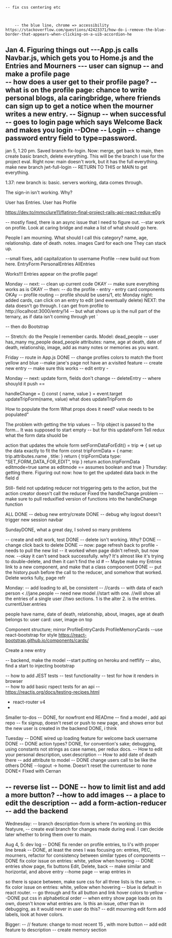 

 

	-- fix css centering etc  



		-- the blue line, chrome => accessibility https://stackoverflow.com/questions/42423371/how-do-i-remove-the-blue-border-that-appears-when-clicking-on-a-uib-accordion-he



Jan 4. Figuring things out
---App.js calls Navbar.js, which gets you to Home.js and the Entries and Mourners
--- user can signup -- and make a profile page  
		-- how does a user get to their profile page? 
		-- what is on the profile page: chance to write personal blogs, ala caringbridge, where friends can sign up to get a notice when the mourner writes a new entry. 
-- Signup -- when successful -- goes to login page which says Welcome Back and makes you login
--DOne -- Login -- change password entry field to type=password. 
--

jan 5, 1.20 pm. Saved branch fix-login. Now: merge, get back to main, then create basic branch, delete everything. This will be the branch I use for the project eval. 
Right now: main doesn't work, but it has the full everything. 
make new branch jwt-full-login -- RETURN TO THIS or MAIN to get everything. 

1.37: new branch is: basic. servers working, data comes through. 

The sign-in isn't working. Why?

User has Entries. User has Profile 


https://dev.to/mmcclure11/flatiron-final-project-rails-api-react-redux-e0g

 
-- mostly fixed, there is an async issue that I need to figure out. 
--star work on profile. Look at caring bridge and make a list of what should go here. 

People I am mourning. What should I call this category? 
	name, age, relationship. date of death. notes. images 
	Card for each one 
	They can stack up. 

--small fixes, add capitalization to username 
Profile --new build out from here. 
	EntryForm
	PersonalEntries
	AllEntries

Works!!! Entries appear on the profile page! 

Monday 
-- next: 
 -- clean up current code OKAY
 -- make sure everything works as is OKAY
 -- then: 
   -- do the profile - entry - entry card components OKAy
   -- profile routing -- profile should be users/1, etc 
  Monday night: added cards, can click on an entry to edit (and eventually delete) NEXT: the data doesn't go through. I can get from profile to http://localhost:3000/entry/14 -- but what shows up is the null part of the ternary, as if data isn't coming through yet  `

 -- then do Bootstrap

-- Stretch: do the People I remember cards. 
Model: dead_people -- user has_many my_people
dead_people attributes: name, age at death, date of death, relationship, image, add as many notes or memories as you want. 

Friday
-- route in App.js DONE 
-- change profiles colors to match the front yellow and blue 
--make jane's page not have an a:visited feature
-- create new entry -- make sure this works 
-- edit entry - 

Monday 
-- next: update form, fields don't change 
-- deleteEntry -- where shouyld it push == 

handleChange = () 
 const { name, value } = event.target
    updateTripForm(name, value)
what does updateTripForm do 

How to populate the form 
What props does it need? 
 value needs to be populated" 

 The problem with getting the trip values --
 Trip object is passed to the form... 
 It was supposed to start empty -- 
 but for this updateForm
 Tell redux what the form data shuold be 

 action that updates the whole form 
 setFormDataForEdit() = trip => {
 set up the data exactly to fit the form 
 const tripFormData = {
 	name: trip.attributes.name
 ,	title: 
}
 return {
 tripFormData 
 	type: "SET_FORM_DATA_FOR_EDIT",
 	trip
}
return action.tripFormData
 editmode=true 
 same as 
 editmode == assumes boolean and true 
}
 Thursday: 
 getting there. 
 Figuring out now: how to get the updated data back in the field d 

 Still- field not updating
 reducer not triggering
 gets to the action, but the action creator doesn't call the reducer 
 Fixed the handleChange problem -- make sure to pull reduxified version of functions into the handleChange function 
 
 ALL DONE 
 -- debug new entry/create DONE 
 -- debug why logout doesn't trigger new session navbar 

SundayDONE, what a great day, I solved so many problems 

-- create and edit work, test DONE 
-- delete isn't working. Why? DONE
-- change click back to delete DONE 
-- now: page refresh back to profile - needs to pull the new list -- it worked when page didn't refresh, but now now. 
--okay it can't send back successfully. why? 
It's almost like it's trying to double-delete, and then it can't find 
the id # 
-- Maybe make my Entries link to a new component, 
and make that a class compoonent 
DONE -- put the history.push before the call to the reducer, and somehow that worked. Delete works fully, page refr

Monday: 
-- add loading to all, be consistent 
-- //cards -- with data of each person <
		//jane.people -- need new model 
		//start with one. 
		//will show all the entries of a single user 
		//two sections. 1 is the alter 2. is the entries. currentUser.entries


people
have name, date of death, relationship, about, images, age at death
belongs to: user
card: user, image on top 

Component structure; mirror ProfileEntryCards 
 ProfileMemoryCards
 --use react-bootstrap for style 
 https://react-bootstrap.github.io/components/cards/
<div className="profile-entry-cards">
	<p><Link to="entries/new" >Create a new entry </Link></p>
	<ProfileEntryCards />
</div>

-- backend, make the model 
--start putting on heroku and netflify 
-- also, find a start to injecting bootstrap 

-- how to add JEST tests
		-- test functionality 
		-- test for how it renders in browser  
-- how to add basic rspect tests for an api
-- https://reactjs.org/docs/testing-recipes.html 
- react-router v4
- 

Smaller to-dos
-- DONE, for nowfront end READme -- find a model , add api repo 
-- fix signup, doesn't reset or push to new page, and shows error but the new user is created in the backend DONE, i think 

Tuesday
  -- DONE wired up loading feature for welcome back username DONE
  -- DONE action types? DONE, for convention's sake; debugging, using constants not strings as case names, per redux docs. 
  -- How to edit your personal description, user.description
  -- How to add date of death there -- add attribute to model 
  -- DONE change users call to be like the others DONE
  --logout -> home. Doesn't reset the currentuser to none DONE< FIxed with Cernan 

  -- reverse list -- DONE
  -- how to limit list and add a more button? 
  --how to add images
  -- a place to edit the description -- add a form-action-reducer 
  -- add the backend 
  -- 

  Wednesday: 
  -- branch description-form is where I'm working on this featyure, 
  -- create eval branch for changes made during  eval. I can decide later whether to bring them over to main. 
  

  Aug 4, 5: dev log 
  -- DONE fix render on profile entries, to li's with proper line break 
  -- DONE, at least the ones I was focusing on: entries, PEC, mourners, refactor for consistency between similar types of components 
  -- DONE fix color issue on entries: white, yellow when hovering 
  -- DONE entries show page, fix buttons Edit, Delete, back -- make similar and horizontal, and above entry 
  --home page -- wrap entries in <p> so there is space between, make sure css for all three lists is the same. 
  -- fix color issue on entries: white, yellow when hovering -- blue is default in react router. 
  -- go through and fix all button and link hover colors to yellow 
  --DONE put css in alphabetical order 
  -- when entry show page loads on its own, doesn't know what entries are. Is this an issue, other than in debugging, as it would never in user do this? 
  -- edit mourning edit form add labels, look at hover colors. 

  Bigger: 
    -- // feature: change to most recent 15 , with more button 
-- add edit feature to description
-- create memory section